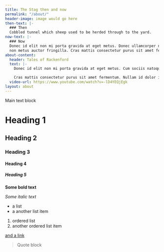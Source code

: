 ```yaml
---
title: The Stag then and now
permalink: "/about/"
header-image: image would go here
then-text: |-
  ### Then  
  Cobbled tunnel which sheep used to be herded through to the yard.
now-text: |-
  ### Now  
  Donec id elit non mi porta gravida at eget metus. Donec ullamcorper nulla
  non metus auctor fringilla. Cras mattis consectetur purus sit amet fermentum.
about-content:
  header: Tales of Rackenford
  text: |-
    Donec id elit non mi porta gravida at eget metus. Cum sociis natoque penatibus et magnis dis parturient montes, nascetur ridiculus mus. Vivamus sagittis lacus vel augue laoreet rutrum faucibus dolor auctor. Integer posuere erat a ante venenatis dapibus posuere velit aliquet. Maecenas sed diam eget risus varius blandit sit amet non magna.

    Cras mattis consectetur purus sit amet fermentum. Nullam id dolor id nibh ultricies vehicula ut id elit. Maecenas faucibus mollis interdum. Maecenas sed diam eget risus varius blandit sit amet non magna. Maecenas sed diam eget risus varius blandit sit amet non magna. Maecenas sed diam eget risus varius blandit sit amet non magna. Cum sociis natoque penatibus et magnis dis parturient montes, nascetur ridiculus mus.
  video-url: https://www.youtube.com/watch?v=-lD4YEQjEgk
layout: about
---
```


Main text block

# Heading 1

## Heading 2

### Heading 3

#### Heading 4

##### Heading 5

**Some bold text**

*Some italic text*

* a list
* a another list item

1. ordered list
2. another ordered list item

[and a link](http://thestagdevon.co.uk)

> Quote block
